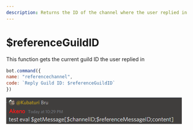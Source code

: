 ```yaml
---
description: Returns the ID of the channel where the user replied in
---
```


# $referenceGuildID

This function gets the current guild ID the user replied in

```javascript
bot.command({
name: "referencechannel",
code: `Reply Guild ID: $referenceGuildID`
})
```

![Heres an example (I know it says message ID but its basically the same)](<../../.gitbook/assets/image (14) (4) (4) (3) (1) (1).png>)
